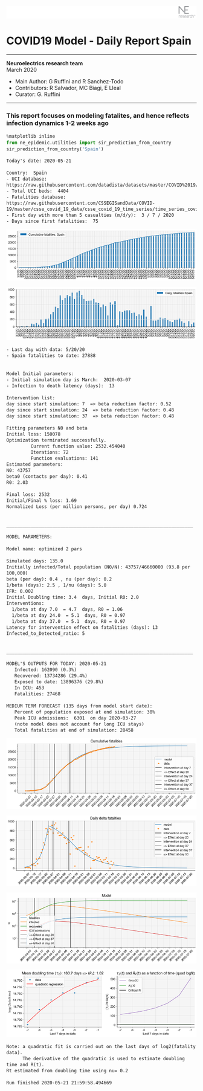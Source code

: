 ![](./images/logo.png)
# COVID19 Model - Daily Report Spain

---

**Neuroelectrics research team**  
March 2020  
* Main Author: G Ruffini and R Sanchez-Todo  
* Contributors: R Salvador, MC Biagi, E Lleal
* Curator: G. Ruffini

---

### This report focuses on modeling fatalites, and hence reflects infection dynamics 1-2 weeks ago


```python
%matplotlib inline
from ne_epidemic.utilities import sir_prediction_from_country
sir_prediction_from_country('Spain')
```

    Today's date: 2020-05-21 
    
    Country:  Spain
    - UCI database:  https://raw.githubusercontent.com/datadista/datasets/master/COVID%2019/ccaa_camas_uci_2017.csv
    - Total UCI beds:  4404
    - Fatalities database:  https://raw.githubusercontent.com/CSSEGISandData/COVID-19/master/csse_covid_19_data/csse_covid_19_time_series/time_series_covid19_deaths_global.csv
    - First day with more than 5 casualties (m/d/y):  3 / 7 / 2020
    - Days since first fatalities:  75



![png](01%20-%20Daily_Report_Spain_files/01%20-%20Daily_Report_Spain_2_1.png)



![png](01%20-%20Daily_Report_Spain_files/01%20-%20Daily_Report_Spain_2_2.png)


    - Last day with data: 5/20/20
    - Spain fatalities to date: 27888
     
    
    Model Initial parameters:
    - Initial simulation day is March:  2020-03-07
    - Infection to death latency (days):  13
    
    Intervention list:
    day since start simulation: 7  => beta reduction factor: 0.52
    day since start simulation: 24  => beta reduction factor: 0.48
    day since start simulation: 37  => beta reduction factor: 0.48
    
    Fitting parameters N0 and beta
    Initial loss: 150078
    Optimization terminated successfully.
             Current function value: 2532.454040
             Iterations: 72
             Function evaluations: 141
    Estimated parameters:
    N0: 43757
    beta0 (contacts per day): 0.41
    R0: 2.03
    
    Final loss: 2532
    Initial/Final % loss: 1.69
    Normalized Loss (per million persons, per day) 0.724 
    
    
    _____________________________________________________________________
     
    MODEL PARAMETERS:
    
    Model name: optimized 2 pars
    
    Simulated days: 135.0
    Initially infected/Total population (N0/N): 43757/46660000 (93.8 per 100,000)
    beta (per day): 0.4 , nu (per day): 0.2
    1/beta (days): 2.5 , 1/nu (days): 5.0
    IFR: 0.002
    Initial Doubling time: 3.4  days, Initial R0: 2.0
    Interventions:
      1/beta at day 7.0  = 4.7  days, R0 = 1.06
      1/beta at day 24.0  = 5.1  days, R0 = 0.97
      1/beta at day 37.0  = 5.1  days, R0 = 0.97
    Latency for intervention effect on fatalities (days): 13
    Infected_to_Detected_ratio: 5
    
    
    _____________________________________________________________________
    
    MODEL'S OUTPUTS FOR TODAY: 2020-05-21
       Infected: 162090 (0.3%)
       Recovered: 13734286 (29.4%)
       Exposed to date: 13896376 (29.8%)
       In ICU: 453
       Fatalities: 27468
     
    MEDIUM TERM FORECAST (135 days from model start date): 
       Percent of population exposed at end simulation: 30%
       Peak ICU admissions:  6301  on day 2020-03-27
       (note model does not account for long ICU stays)
       Total fatalities at end of simulation: 28458



![png](01%20-%20Daily_Report_Spain_files/01%20-%20Daily_Report_Spain_2_4.png)



![png](01%20-%20Daily_Report_Spain_files/01%20-%20Daily_Report_Spain_2_5.png)



![png](01%20-%20Daily_Report_Spain_files/01%20-%20Daily_Report_Spain_2_6.png)


     



![png](01%20-%20Daily_Report_Spain_files/01%20-%20Daily_Report_Spain_2_8.png)


    Note: a quadratic fit is carried out on the last days of log2(fatality data).
          The derivative of the quadratic is used to estimate doubling time and R(t).
    Rt estimated from doubling time using nu= 0.2
    
    Run finished 2020-05-21 21:59:58.494669

